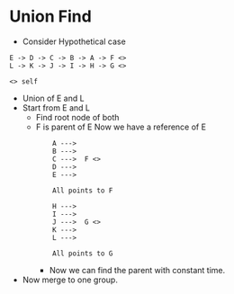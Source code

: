 # Union Find
- Consider Hypothetical case
```
E -> D -> C -> B -> A -> F <>
L -> K -> J -> I -> H -> G <>

<> self
```
- Union of E and L
- Start from E and L
    - Find root node of both
    - F is parent of E
        Now we have a reference of E
        ```
            A ---> 
            B ---> 
            C --->  F <>
            D ---> 
            E ---> 

            All points to F
        ```
        ```
            H ---> 
            I ---> 
            J --->  G <>
            K ---> 
            L ---> 

            All points to G
        ```
        - Now we can find the parent with constant time.
- Now merge to one group.